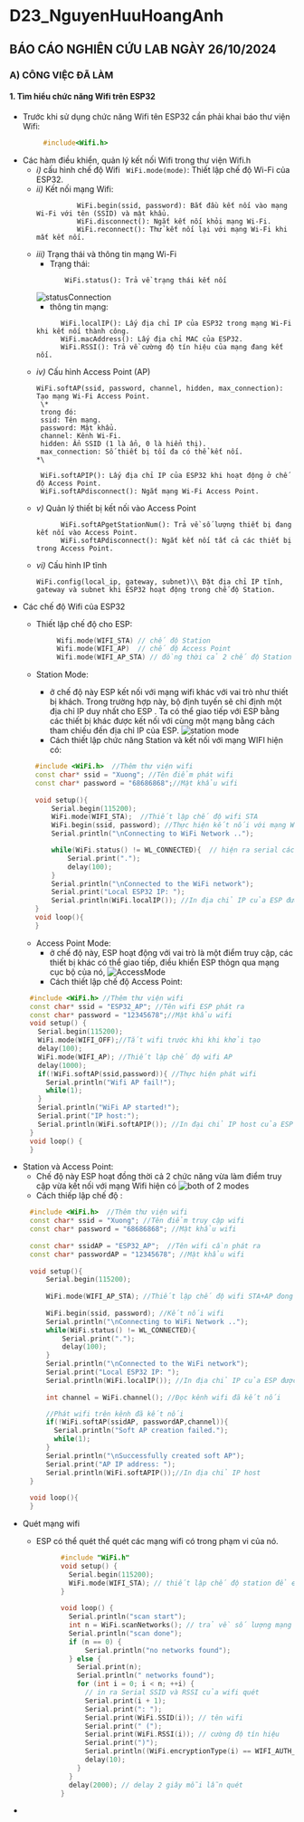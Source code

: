 # D23_NguyenHuuHoangAnh

## BÁO CÁO NGHIÊN CỨU LAB NGÀY 26/10/2024

### A) CÔNG VIỆC ĐÃ LÀM
#### 1. Tìm hiểu chức năng Wifi trên ESP32
- Trước khi sử dụng chức năng Wifi tên ESP32 cần phải khai báo thư viện Wifi:
     ```cpp
          #include<Wifi.h>
     ```
- Các hàm điều khiển, quản lý kết nối Wifi trong thư viện Wifi.h
  - *i)* cấu hình chế độ Wifi
    ``` WiFi.mode(mode)```: Thiết lập chế độ Wi-Fi của ESP32.
  - *ii)* Kết nối mạng Wifi:
    ```
              WiFi.begin(ssid, password): Bắt đầu kết nối vào mạng Wi-Fi với tên (SSID) và mật khẩu.
              WiFi.disconnect(): Ngắt kết nối khỏi mạng Wi-Fi.
              WiFi.reconnect(): Thử kết nối lại với mạng Wi-Fi khi mất kết nối.
    ```
  - *iii)* Trạng thái và thông tin mạng Wi-Fi
    - Trạng thái:
    ``` 
           WiFi.status(): Trả về trạng thái kết nối
    ```
    ![statusConnection](status.png)
    - thông tin mạng:
     ```
           WiFi.localIP(): Lấy địa chỉ IP của ESP32 trong mạng Wi-Fi khi kết nối thành công.
           WiFi.macAddress(): Lấy địa chỉ MAC của ESP32.
           WiFi.RSSI(): Trả về cường độ tín hiệu của mạng đang kết nối.
      ```
  - *iv)* Cấu hình Access Point (AP)
    ```
    WiFi.softAP(ssid, password, channel, hidden, max_connection): Tạo mạng Wi-Fi Access Point.
     \*
     trong đó:
     ssid: Tên mạng.
     password: Mật khẩu.
     channel: Kênh Wi-Fi.
     hidden: Ẩn SSID (1 là ẩn, 0 là hiển thị).
     max_connection: Số thiết bị tối đa có thể kết nối.
    *\
    
     WiFi.softAPIP(): Lấy địa chỉ IP của ESP32 khi hoạt động ở chế độ Access Point.
     WiFi.softAPdisconnect(): Ngắt mạng Wi-Fi Access Point.
    ```
  - *v)* Quản lý thiết bị kết nối vào Access Point
    ```
          WiFi.softAPgetStationNum(): Trả về số lượng thiết bị đang kết nối vào Access Point.
          WiFi.softAPdisconnect(): Ngắt kết nối tất cả các thiết bị trong Access Point.
    ```
  - *vi)* Cấu hình IP tĩnh
     ```
     WiFi.config(local_ip, gateway, subnet)\\ Đặt địa chỉ IP tĩnh, gateway và subnet khi ESP32 hoạt động trong chế độ Station.
     ```
- Các chế độ Wifi của ESP32
  - Thiết lập chế độ cho ESP:
       ```cpp
            Wifi.mode(WIFI_STA) // chế độ Station
            Wifi.mode(WIFI_AP)  // chế độ Access Point
            Wifi.mode(WIFI_AP_STA) // đồng thời cả 2 chế độ Station & Access Point 
       ```
       
  - Station Mode:
      - ở chế độ này ESP kết nối với mạng wifi khác với vai trò như thiết bị khách. Trong trường hợp này, bộ định tuyến sẽ chỉ định một địa chỉ IP duy nhất cho ESP . Ta có thể giao tiếp với ESP bằng các thiết bị khác được kết nối với cùng một mạng bằng cách tham chiếu đến địa chỉ IP của ESP.
         ![station mode](station.png)
       - Cách thiết lập chức năng Station và kết nối với mạng WIFI hiện có:
  ```cpp
     #include <WiFi.h>  //Thêm thư viện wifi
     const char* ssid = "Xuong"; //Tên điểm phát wifi
     const char* password = "68686868";//Mật khẩu wifi
      
     void setup(){
         Serial.begin(115200);
         WiFi.mode(WIFI_STA);  //Thiết lập chế độ wifi STA
         WiFi.begin(ssid, password); //Thực hiện kết nối với mạng Wifi theo tên và password
         Serial.println("\nConnecting to WiFi Network ..");
  
         while(WiFi.status() != WL_CONNECTED){  // hiện ra serial các dấu chấm chờ kết nối
             Serial.print(".");
             delay(100);
         }
         Serial.println("\nConnected to the WiFi network");
         Serial.print("Local ESP32 IP: "); 
         Serial.println(WiFi.localIP()); //In địa chỉ IP của ESP được bộ định tuyến cấp phát
     }  
     void loop(){
     }
  ```
  - Access Point Mode:
     - ở chế độ này, ESP hoạt động với vai trò là một điểm truy cập, các thiết bị khác có thể giao tiếp, điều khiển ESP thôgn qua mạng cục bộ của nó,
       ![AccessMode](accessMode.png)
     - Cách thiết lập chế độ Access Point:
```cpp
     #include <WiFi.h> //Thêm thư viện wifi
     const char* ssid = "ESP32_AP"; //Tên wifi ESP phát ra
     const char* password = "12345678";//Mật khẩu wifi
     void setup() {
       Serial.begin(115200);
       WiFi.mode(WIFI_OFF);//Tắt wifi trước khi khi khởi tạo
       delay(100);
       WiFi.mode(WIFI_AP); //Thiết lập chế độ wifi AP
       delay(1000);
       if(!WiFi.softAP(ssid,password)){ //Thực hiện phát wifi
         Serial.println("Wifi AP fail!");
         while(1);
       }
       Serial.println("WiFi AP started!");
       Serial.print("IP host:");
       Serial.println(WiFi.softAPIP()); //In đại chỉ IP host của ESP
     }
     void loop() {
     }

```
  - Station và Access Point:
     - Chế độ này ESP hoạt đồng thời cả 2 chức năng vừa làm điểm truy cập vừa kết nối với mạng Wifi hiện có
       ![both of 2 modes](both.png)
     - Cách thiếp lập chế độ :
```cpp
     #include <WiFi.h>  //Thêm thư viện wifi
     const char* ssid = "Xuong"; //Tên điểm truy cập wifi
     const char* password = "68686868"; //Mật khẩu wifi
     
     const char* ssidAP = "ESP32_AP";  //Tên wifi cần phát ra
     const char* passwordAP = "12345678"; //Mật khẩu wifi
      
     void setup(){
         Serial.begin(115200);
      
         WiFi.mode(WIFI_AP_STA); //Thiết lập chế độ wifi STA+AP đong thời
     
         WiFi.begin(ssid, password); //Kết nối wifi
         Serial.println("\nConnecting to WiFi Network ..");
         while(WiFi.status() != WL_CONNECTED){
             Serial.print(".");
             delay(100);
         }
         Serial.println("\nConnected to the WiFi network");
         Serial.print("Local ESP32 IP: ");
         Serial.println(WiFi.localIP()); //In địa chỉ IP của ESP được bộ định tuyến cấp phát
     
         int channel = WiFi.channel(); //Đọc kênh wifi đã kết nối

         //Phát wifi trên kênh đã kết nối
         if(!WiFi.softAP(ssidAP, passwordAP,channel)){ 
           Serial.println("Soft AP creation failed.");
           while(1);
         }
         Serial.println("\nSuccessfully created soft AP");
         Serial.print("AP IP address: ");
         Serial.println(WiFi.softAPIP());//In địa chỉ IP host
     }
      
     void loop(){
     }

```
- Quét mạng wifi
  - ESP có thể quét thể quét các mạng wifi có trong phạm vi của nó.
    ```cpp
          #include "WiFi.h"
          void setup() {
            Serial.begin(115200);
            WiFi.mode(WIFI_STA); // thiết lập chế độ station để esp truy cập mạng
          }
          
          void loop() {
            Serial.println("scan start");
            int n = WiFi.scanNetworks(); // trả về số lượng mạng wifi quét được
            Serial.println("scan done");
            if (n == 0) {
                Serial.println("no networks found");
            } else {
              Serial.print(n);
              Serial.println(" networks found");
              for (int i = 0; i < n; ++i) {
                // in ra Serial SSID và RSSI của wifi quét 
                Serial.print(i + 1);
                Serial.print(": ");
                Serial.print(WiFi.SSID(i)); // tên wifi
                Serial.print(" (");
                Serial.print(WiFi.RSSI(i)); // cường độ tín hiệu
                Serial.print(")");
                Serial.println((WiFi.encryptionType(i) == WIFI_AUTH_OPEN)?" ":"*"); // kiểm tra loại mã hóa của mạng: * là có mã hóa
                delay(10);
              }
            }
            delay(2000); // delay 2 giây mỗi lẫn quét
          }
    ```

- 

